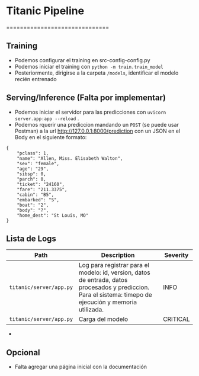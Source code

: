 # Titanic Pipeline
==============================

## Training
* Podemos configurar el training en src-config-config.py
* Podemos iniciar el training con `python -m train.train_model`
* Posteriormente, dirigirse a la carpeta `/models`, identificar el modelo recién entrenado

## Serving/Inference (Falta por implementar)
* Podemos iniciar el servidor para las predicciones con `uvicorn server.app:app --reload` .
* Podemos rquerir una prediccion mandando un `POST` (se puede usar Postman) a la url http://127.0.0.1:8000/prediction con un JSON en el Body en el siguiente formato:
```
{
    "pclass": 1,
    "name": "Allen, Miss. Elisabeth Walton",
    "sex": "female",
    "age": "29",
    "sibsp": 0,
    "parch": 0,
    "ticket": "24160",
    "fare": "211.3375",
    "cabin": "B5",
    "embarked": "S",
    "boat": "2",
    "body": "?",
    "home_dest": "St Louis, MO"
}
```
## Lista de Logs
| Path          | Description   | Severity   |
| ------------- | ------------- | ------------- |
| `titanic/server/app.py`  | Log para registrar para el modelo: id, version, datos de entrada, datos procesados y prediccion. Para el sistema: timepo de ejecución y memoria utilizada. | INFO |
| `titanic/server/app.py`  | Carga del modelo | CRITICAL |
* 

## Opcional
* Falta agregar una página inicial con la documentación
